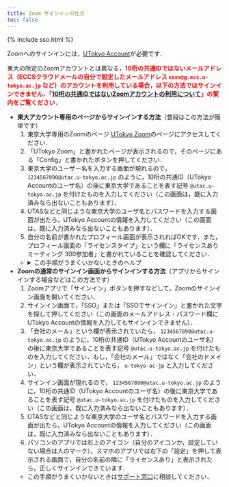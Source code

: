```yaml
---
title: Zoom サインインの仕方
toc: false
---
```


{% include sso.html %}

Zoomへのサインインには，[UTokyo Account](https://www.u-tokyo.ac.jp/adm/dics/ja/account.html)が必要です．

東大の所定のZoomアカウントとは異なる，<strong style="color: red;">10桁の共通IDではないメールアドレス（ECCSクラウドメールの自分で設定したメールアドレス `xxxx@g.ecc.u-tokyo.ac.jp` など）のアカウントを利用している場合，以下の方法ではサインインできません．「[10桁の共通IDではないZoomアカウントの利用について](/notice/zoom-address-new)」の案内をご覧ください．</strong>

<ul>
<li><strong>東大アカウント専用のページからサインインする方法</strong>（普段はこの方法が簡単です）
<ol>
<li>東京大学専用のZoomのページ <a href="https://u-tokyo-ac-jp.zoom.us/">UTokyo Zoom</a>のページにアクセスしてください．</li>
<li>「UTokyo Zoom」と書かれたページが表示されるので，そのページにある「Config」と書かれたボタンを押してください．</li>
<li>東京大学のユーザー名を入力する画面が現れるので， <code>1234567890@utac.u-tokyo.ac.jp</code> のように，10桁の共通ID（UTokyo Accountのユーザ名）の後に東京大学であることを表す記号 <code>@utac.u-tokyo.ac.jp</code> を付けたものを入力してください（この画面は，既に入力済みなら出ないこともあります）．</li>
<li>UTASなどと同じような東京大学のユーザ名とパスワードを入力する画面が出たら，UTokyo Accountの情報を入力してください（この画面は，既に入力済みなら出ないこともあります）．</li>
<li>自分の名前が書かれたプロフィール画面が表示されればOKです．また，プロフィール画面の「ライセンスタイプ」という欄に「ライセンスあり ミーティング 300参加者」と書かれていることを確認してください．</li>
</ol>
<ul>
<li>
  <details>
    <summary>この手順がうまくいかないときのヘルプ</summary>
    <ul>
      <li><strong>上のリンクにアクセスしても「UTokyo Zoom」と書かれたページが表示されない場合</strong>：前から持っていた自分のアカウントで既にZoomにサインインしているときに起きます．<a href="https://zoom.us/profile">Zoomの設定画面</a>の右上のアイコン（自分のアイコンか，設定していない場合は人のマーク）をクリックして，「サインアウト」してください．その後，アクセスし直してみてください．</li>
    </ul>
    これらを確認して，それでもうまくいかなければ，<a href="/supports/">サポート窓口</a>に相談してください．
  </details>
</li>
</ul>
</li>
<li><strong>Zoomの通常のサインイン画面からサインインする方法</strong>（アプリからサインインする場合などはこの方法です）
<ol>
<li>Zoomアプリで「サインイン」ボタンを押すなどして，Zoomのサインイン画面を開いてください．</li>
<li>サインイン画面で，「SSO」または「SSOでサインイン」と書かれた文字を探して押してください（この画面のメールアドレス・パスワード欄にUTokyo Accountの情報を入力してもサインインできません）．</li>
<li>「会社のメール」という欄が表示されていたら， <code>1234567890@utac.u-tokyo.ac.jp</code> のように，10桁の共通ID（UTokyo Accountのユーザ名）の後に東京大学であることを表す記号 <code>@utac.u-tokyo.ac.jp</code> を付けたものを入力してください．もし，「会社のメール」ではなく「会社のドメイン」という欄が表示されていたら， <code>u-tokyo-ac-jp</code> と入力してください．</li>
<li>サインイン画面が現れるので， <code>1234567890@utac.u-tokyo.ac.jp</code> のように，10桁の共通ID（UTokyo Accountのユーザ名）の後に東京大学であることを表す記号 <code>@utac.u-tokyo.ac.jp</code> を付けたものを入力してください（この画面は，既に入力済みなら出ないこともあります）．</li>
<li>UTASなどと同じような東京大学のユーザ名とパスワードを入力する画面が出たら，UTokyo Accountの情報を入力してください（この画面は，既に入力済みなら出ないこともあります）．</li>
<li>パソコンのアプリでは右上のアイコン（自分のアイコンか，設定していない場合は人のマーク），スマホのアプリでは右下の「設定」を押して表示される画面で，自分の名前の隣に「ライセンスあり」と表示されたら，正しくサインインできています．</li>
</ol>
<ul>
<li>この手順がうまくいかないときは<a href="/supports/">サポート窓口</a>に相談してください．</li>
</ul>
</li>
</ul>
